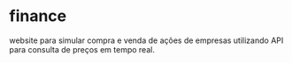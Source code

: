 # finance

website para simular compra e venda de ações de empresas utilizando API para consulta de preços em tempo real.
